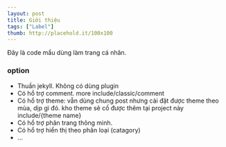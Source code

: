 ```yaml
---
layout: post
title: Giới thiệu
tags: ["Label"]
thumb: http://placehold.it/100x100
---
```

Đây là code mẩu dùng làm trang cá nhân.
<!--more-->
### option
* Thuần jekyll. Không có dùng plugin
* Có hổ trợ comment. more include/classic/comment
* Có hổ trợ theme: vẫn dùng chung post nhưng cài đặt được theme theo mùa, dịp gì đó. kho theme sẽ cố được thêm tại project này include/{theme name}
* Có hổ trợ phân trang thông minh.
* Có hổ trợ hiển thị theo phân loại (catagory)
* ...